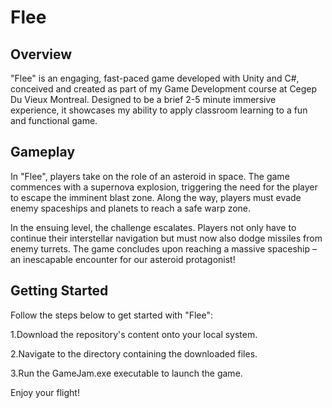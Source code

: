 # Flee
 
 ## Overview
"Flee" is an engaging, fast-paced game developed with Unity and C#, conceived and created as part of my Game Development course at Cegep Du Vieux Montreal. Designed to be a brief 2-5 minute immersive experience, it showcases my ability to apply classroom learning to a fun and functional game.

## Gameplay
In "Flee", players take on the role of an asteroid in space. The game commences with a supernova explosion, triggering the need for the player to escape the imminent blast zone. Along the way, players must evade enemy spaceships and planets to reach a safe warp zone.

In the ensuing level, the challenge escalates. Players not only have to continue their interstellar navigation but must now also dodge missiles from enemy turrets. The game concludes upon reaching a massive spaceship – an inescapable encounter for our asteroid protagonist!

## Getting Started
Follow the steps below to get started with "Flee":

1.Download the repository's content onto your local system.

2.Navigate to the directory containing the downloaded files.

3.Run the GameJam.exe executable to launch the game.

Enjoy your flight!
